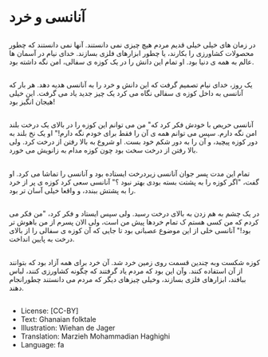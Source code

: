 # آنانسی و خرد

##
در زمان های خیلی خیلی قدیم مردم هیچ چیزی نمی دانستند. آنها نمی دانستند که چطور محصولات کشاورزی را بکارند، یا چطور ابزارهای فلزی بسازند. خدای نیام در آسمان ها عالم به همه ی دنیا بود. او تمام این دانش را در یک کوزه ی سفالی، امن نگه داشته بود.

##
یک روز، خدای نیام تصمیم گرفت که این دانش و خرد را به آنانسی هدیه دهد. هر بار که آنانسی به داخل کوزه ی سفالی نگاه می کرد یک چیز جدید یاد می گرفت. این خیلی هیجان انگیز بود!

##
آنانسی حریص با خودش فکر کرد که" من می توانم این کوزه را در بالای یک درخت بلند امن نگه دارم. سپس می توانم همه ی آن را فقط برای خودم نگه دارم!" او یک نخ بلند به دور کوزه پیچید، و آن را به دور شکم خود بست. او شروع به بالا رفتن از درخت کرد. ولی بالا رفتن از درخت سخت بود چون کوزه مدام به زانویش می خورد.

##
تمام این مدت پسر جوان آنانسی زیردرخت ایستاده بود و آنانسی را تماشا می کرد. او گفت، "اگر کوزه را به پشتت بسته بودی بهتر نبود ؟" آنانسی سعی کرد کوزه ی پر از خرد را به پشتش ببندد، و واقعا خیلی آسان تر بود.

##
در یک چشم به هم زدن به بالای درخت رسید. ولی سپس ایستاد و فکر کرد، "من فکر می کردم که من کسی هستم ک تمام خردها پیش من است، ولی الان پسرم از من باهوش تر بود!" آنانسی خلی از این موضوع عصبانی بود تا جایی که آن کوزه ی سفالی را از بالای درخت به پایین انداخت.

##
کوزه شکست وبه چندین قسمت روی زمین خرد شد. آن خرد برای همه آزاد بود که بتوانند از آن استفاده کنند. وآن این بود که مردم یاد گرفتند که چگونه کشاورزی کنند، لباس ببافند، ابزارهای فلزی بسازند، وخیلی چیزهای دیگر که مردم می دانستند چطورانجام دهند.

##
* License: [CC-BY]
* Text: Ghanaian folktale
* Illustration: Wiehan de Jager
* Translation: Marzieh Mohammadian Haghighi
* Language: fa
